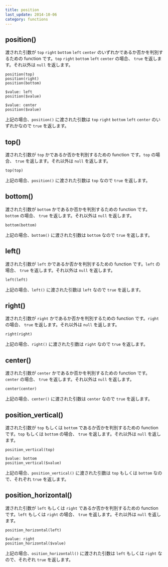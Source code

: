 ```yaml
---
title: position
last_update: 2014-10-06
category: functions
---
```


## position()

渡された引数が `top` `right` `bottom` `left` `center` のいずれかであるか否かを判別するための function です。`top` `right` `bottom` `left` `center` の場合、 `true` を返します。それ以外は `null` を返します。

```
position(top)
position(right)
position(bottom)

$value: left
position($value)

$value: center
position($value)
```

上記の場合、`position()` に渡された引数は `top` `right` `bottom` `left` `center` のいずれかなので `true` を返します。

## top()

渡された引数が `top` かであるか否かを判別するための function です。`top` の場合、 `true` を返します。それ以外は `null` を返します。

```
top(top)
```

上記の場合、`position()` に渡された引数は `top` なので `true` を返します。


## bottom()

渡された引数が `bottom` かであるか否かを判別するための function です。`bottom` の場合、 `true` を返します。それ以外は `null` を返します。

```
bottom(bottom)
```

上記の場合、`bottom()` に渡された引数は `bottom` なので `true` を返します。

## left()

渡された引数が `left` かであるか否かを判別するための function です。`left` の場合、 `true` を返します。それ以外は `null` を返します。

```
left(left)
```

上記の場合、`left()` に渡された引数は `left` なので `true` を返します。

## right()

渡された引数が `right` かであるか否かを判別するための function です。`right` の場合、 `true` を返します。それ以外は `null` を返します。

```
right(right)
```

上記の場合、`right()` に渡された引数は `right` なので `true` を返します。


## center()

渡された引数が `center` かであるか否かを判別するための function です。`center` の場合、 `true` を返します。それ以外は `null` を返します。

```
center(center)
```

上記の場合、`center()` に渡された引数は `center` なので `true` を返します。

## position_vertical()

渡された引数が `top` もしくは `bottom` であるか否かを判別するための function です。`top` もしくは `bottom` の場合、 `true` を返します。それ以外は `null` を返します。

```
position_vertical(top)

$value: bottom
position_vertical($value)
```

上記の場合、`position_vertical()` に渡された引数は `top` もしくは `bottom` なので、それぞれ `true` を返します。

## position_horizontal()

渡された引数が `left` もしくは `right` であるか否かを判別するための function です。`left` もしくは `right` の場合、 `true` を返します。それ以外は `null` を返します。

```
position_horizontal(left)

$value: right
position_horizontal($value)
```

上記の場合、`osition_horizontall()` に渡された引数は `left` もしくは `right` なので、それぞれ `true` を返します。
